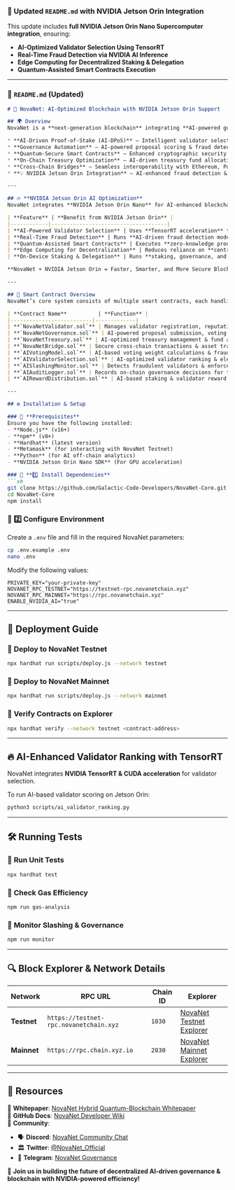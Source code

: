 ### **🚀 Updated `README.md` with NVIDIA Jetson Orin Integration**  
This update includes **full NVIDIA Jetson Orin Nano Supercomputer integration**, ensuring:  
* **AI-Optimized Validator Selection Using TensorRT**  
* **Real-Time Fraud Detection via NVIDIA AI Inference**  
* **Edge Computing for Decentralized Staking & Delegation**  
* **Quantum-Assisted Smart Contracts Execution**  

---

### **📜 `README.md` (Updated)**
```md
# 🚀 NovaNet: AI-Optimized Blockchain with NVIDIA Jetson Orin Support

## 🌍 Overview
NovaNet is a **next-generation blockchain** integrating **AI-powered governance, decentralized validation, and quantum-resistant security**. Built for **scalability, efficiency, and interoperability**, NovaNet introduces:

* **AI-Driven Proof-of-Stake (AI-DPoS)** – Intelligent validator selection & staking rewards  
* **Governance Automation** – AI-powered proposal scoring & fraud detection  
* **Quantum-Secure Smart Contracts** – Enhanced cryptographic security  
* **On-Chain Treasury Optimization** – AI-driven treasury fund allocation  
* **Cross-Chain Bridges** – Seamless interoperability with Ethereum, Polkadot, Cosmos & Solana  
* **💡 NVIDIA Jetson Orin Integration** – AI-enhanced fraud detection & validator ranking  

---

## 🔥 **NVIDIA Jetson Orin AI Optimization**
NovaNet integrates **NVIDIA Jetson Orin Nano** for AI-enhanced blockchain processing:

| **Feature** | **Benefit from NVIDIA Jetson Orin** |
|------------|-------------------------------------|
| **AI-Powered Validator Selection** | Uses **TensorRT acceleration** to process validator rankings. |
| **Real-Time Fraud Detection** | Runs **AI-driven fraud detection models** on-device for low latency. |
| **Quantum-Assisted Smart Contracts** | Executes **zero-knowledge proofs (ZKPs) with GPU acceleration**. |
| **Edge Computing for Decentralization** | Reduces reliance on **centralized cloud computing**. |
| **On-Device Staking & Delegation** | Runs **staking, governance, and delegation models locally**. |

**NovaNet + NVIDIA Jetson Orin = Faster, Smarter, and More Secure Blockchain!**

---

## 📜 Smart Contract Overview
NovaNet’s core system consists of multiple smart contracts, each handling a specific function:

| **Contract Name**          | **Function** |
|--------------------------|-------------|
| **`NovaNetValidator.sol`** | Manages validator registration, reputation & slashing |
| **`NovaNetGovernance.sol`** | AI-powered proposal submission, voting & execution |
| **`NovaNetTreasury.sol`** | AI-optimized treasury management & fund allocation |
| **`NovaNetBridge.sol`** | Secure cross-chain transactions & asset transfers |
| **`AIVotingModel.sol`** | AI-based voting weight calculations & fraud detection |
| **`AIValidatorSelection.sol`** | AI-optimized validator ranking & election |
| **`AISlashingMonitor.sol`** | Detects fraudulent validators & enforces penalties |
| **`AIAuditLogger.sol`** | Records on-chain governance decisions for transparency |
| **`AIRewardDistribution.sol`** | AI-based staking & validator reward system |

---

## ⚙️ Installation & Setup

### 🔹 **Prerequisites**
Ensure you have the following installed:
- **Node.js** (v16+)
- **npm** (v8+)
- **Hardhat** (latest version)
- **Metamask** (for interacting with NovaNet Testnet)
- **Python** (for AI off-chain analytics)
- **NVIDIA Jetson Orin Nano SDK** (For GPU acceleration)

### 🔹 **1️⃣ Install Dependencies**
```sh
git clone https://github.com/Galactic-Code-Developers/NovaNet-Core.git
cd NovaNet-Core
npm install
```

### 🔹 **2️⃣ Configure Environment**
Create a `.env` file and fill in the required NovaNet parameters:
```sh
cp .env.example .env
nano .env
```
Modify the following values:
```env
PRIVATE_KEY="your-private-key"
NOVANET_RPC_TESTNET="https://testnet-rpc.novanetchain.xyz"
NOVANET_RPC_MAINNET="https://rpc.novanetchain.xyz"
ENABLE_NVIDIA_AI="true"
```

---

## 🚀 Deployment Guide

### 🔹 **Deploy to NovaNet Testnet**
```sh
npx hardhat run scripts/deploy.js --network testnet
```

### 🔹 **Deploy to NovaNet Mainnet**
```sh
npx hardhat run scripts/deploy.js --network mainnet
```

### 🔹 **Verify Contracts on Explorer**
```sh
npx hardhat verify --network testnet <contract-address>
```

---

## 🔥 **AI-Enhanced Validator Ranking with TensorRT**
NovaNet integrates **NVIDIA TensorRT & CUDA acceleration** for validator selection.

To run AI-based validator scoring on Jetson Orin:
```sh
python3 scripts/ai_validator_ranking.py
```

---

## 🛠 Running Tests

### 🔹 **Run Unit Tests**
```sh
npx hardhat test
```

### 🔹 **Check Gas Efficiency**
```sh
npm run gas-analysis
```

### 🔹 **Monitor Slashing & Governance**
```sh
npm run monitor
```

---

## 🔍 Block Explorer & Network Details

| **Network** | **RPC URL** | **Chain ID** | **Explorer** |
|------------|------------|--------------|--------------|
| **Testnet** | `https://testnet-rpc.novanetchain.xyz` | `1030` | [NovaNet Testnet Explorer](https://explorer.novanetchain.xyz/testnet) |
| **Mainnet** | `https://rpc.chain.xyz.io` | `2030` | [NovaNet Mainnet Explorer](https://explorer.novanetchain.xyzo/mainnet) |

---

## 🔗 Resources

📜 **Whitepaper**: [NovaNet Hybrid Quantum-Blockchain Whitepaper](https://github.com/Galactic-Code-Developers/NovaNet-Core/wiki/Whitepaper)  
📘 **GitHub Docs**: [NovaNet Developer Wiki](https://github.com/Galactic-Code-Developers/NovaNet-Core/wiki)  
📢 **Community**:  
- 🗣️ **Discord**: [NovaNet Community Chat](https://discord.gg/NovaNet)  
- 🏛 **Twitter**: [@NovaNet_Official](https://twitter.com/NovaNet_Official)  
- 📢 **Telegram**: [NovaNet Governance](https://t.me/NovaNetGovernance)  

🚀 **Join us in building the future of decentralized AI-driven governance & blockchain with NVIDIA-powered efficiency!**
